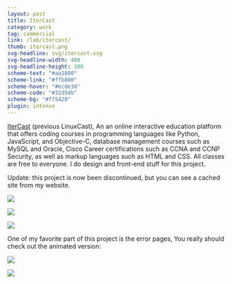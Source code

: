 ```yaml
---
layout: post
title: IterCast
category: work
tag: commercial
link: /lab/itercast/
thumb: itercast.png
svg-headline: svg/itercast.svg
svg-headline-width: 400
svg-headline-height: 100
scheme-text: "#aa2800"
scheme-link: "#ffb800"
scheme-hover: "#ecde3d"
scheme-code: "#32d5db"
scheme-bg: "#ff5420"
plugin: intense
---
```


<p><a href="http://itercast.com/">IterCast</a> (previous LinuxCast), An an online interactive education platform that offers coding courses in programming languages like Python, JavaScript, and Objective-C, database management courses such as MySQL and Oracle, Cisco Career certifications such as CCNA and CCNP Security, as well as markup languages such as HTML and CSS. All classes are free to everyone. I do design and front-end stuff for this project.</p>

<p>Update: this project is now been discontinued, but you can see a cached site from my website.</p>

<p><img src="{{ site.file }}/itercast-banners-2.png"></p>

<p><img src="{{ site.file }}/itercast-icons-2.png"></p>

<p class="browser"><img src="{{ site.file }}/itercast-01.png"></p>

<p>One of my favorite part of this project is the error pages, You really should check out the animated version:</p>

<p class="browser"><a href="/lab/itercast/error-404-403.html"><img src="{{ site.file }}/itercast-02.jpg"></a></p>

<p class="browser"><a href="/lab/itercast/error-503.html"><img src="{{ site.file }}/itercast-03.jpg"></a></p>
